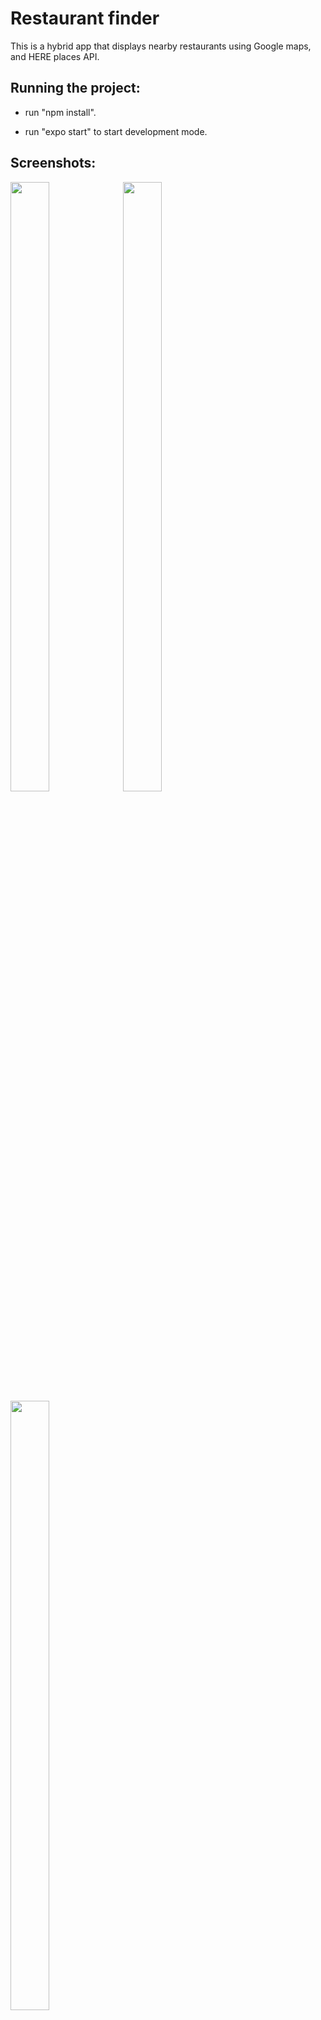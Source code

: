 # Restaurant finder

This is a hybrid app that displays nearby restaurants using Google maps, and HERE places API.


## Running the project:
- run "npm install".

- run "expo start" to start development mode.

## Screenshots:

<img src="https://user-images.githubusercontent.com/26127333/43558940-28548e42-95e2-11e8-9dbd-563123fd3c25.PNG" width="35%" height="50%"/>
<img src="https://user-images.githubusercontent.com/26127333/48274317-183f7d80-e454-11e8-98ee-8f812f8af328.PNG" width="35%" height="50%"/>
<img src="https://user-images.githubusercontent.com/26127333/43558942-287597cc-95e2-11e8-92b0-79412578c133.PNG" width="35%" height="50%"/>
